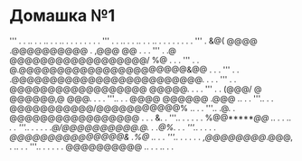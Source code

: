 # Домашка №1
'''  . . .. . . .. . . .. . .  . . .  . . .
'''  . . .. . . .. . . .. . .  . . .  . . .
'''  . &@( @@@@ .@@@@@@@@@@ . ,@@@ @@ . . .
'''  . .@    @@@@@@@@@@@@@@@@@@/   %@ . . .
'''  . . @.@@@@@@@@@@@@@@@@@@@@@@&@@  . . .
'''  . . .@@@@@@@@@@@@@@@@@@@@@@@@@.  . . .
'''  . .  @@@@@@@@@@@@@@@@@@  @@@@@.  . . .
'''  . . (@@@/   @  @@@@@@,@    @@@.  . . .
'''.. . . @@@@      @@@@@@     .@@@ .. . . 
'''.. . .  @@@@@@@@@@@/@@@@@@@@@@@% .. . . 
'''.. .@.  .  @@@@@@@@@@@@@@@@@ . . . &. . 
'''.. . .  . . . %@@******@@ .. . . .. . . 
'''.. . .  . . .@/@@@@@@@@@@.@. . .@%. . . 
'''.. . .  . . @@@@@@@@@@@@@@@& .%@ .. . . 
'''.. . .  . . .  ,@@@@@@@@*.@@@, . .. . . 
'''.. . .  . . .  @@@@@@@@@@ .. . . .. . . 
